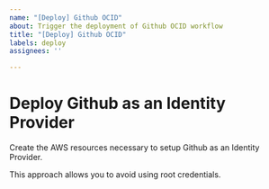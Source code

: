 ```yaml
---
name: "[Deploy] Github OCID"
about: Trigger the deployment of Github OCID workflow
title: "[Deploy] Github OCID"
labels: deploy
assignees: ''

---
```


# Deploy Github as an Identity Provider

Create the AWS resources necessary to setup Github as an Identity Provider.

This approach allows you to avoid using root credentials.
